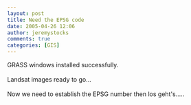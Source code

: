 ```yaml
---
layout: post
title: Need the EPSG code
date: 2005-04-26 12:06
author: jeremystocks
comments: true
categories: [GIS]
---
```

GRASS windows installed successfully.<br /><br />Landsat images ready to go...<br /><br />Now we need to establish the EPSG number then los geht's.....
